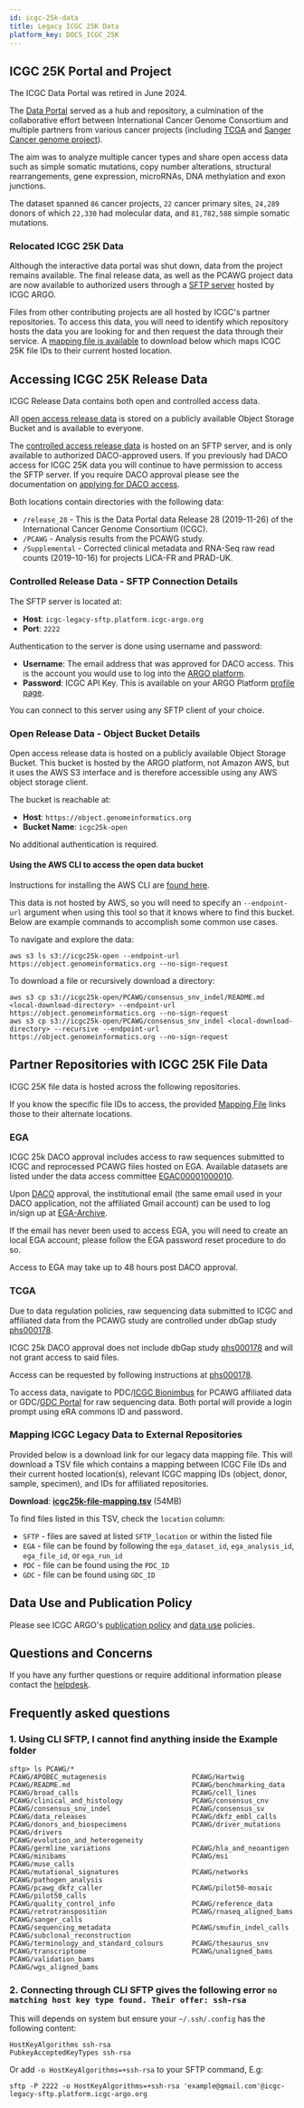 ```yaml
---
id: icgc-25k-data
title: Legacy ICGC 25K Data
platform_key: DOCS_ICGC_25K
---
```


## ICGC 25K Portal and Project

The ICGC Data Portal was retired in June 2024.

The [Data Portal](https://pubmed.ncbi.nlm.nih.gov/21930502/) served as a hub and repository, a culmination of the collaborative effort between International Cancer Genome Consortium and multiple partners from various cancer projects (including [TCGA](https://www.cancer.gov/ccg/research/genome-sequencing/tcga) and [Sanger Cancer genome project](https://www.sanger.ac.uk/group/cancer-genome-project/)).

The aim was to analyze multiple cancer types and share open access data such as simple somatic mutations, copy number alterations, structural rearrangements, gene expression, microRNAs, DNA methylation and exon junctions.

The dataset spanned `86` cancer projects, `22` cancer primary sites, `24,289` donors of which `22,330` had molecular data, and `81,782,588` simple somatic mutations.

### Relocated ICGC 25K Data

Although the interactive data portal was shut down, data from the project remains available. The final release data, as well as the PCAWG project data are now available to authorized users through a [SFTP server](#accessing-icgc-25k-release-data) hosted by ICGC ARGO.

Files from other contributing projects are all hosted by ICGC's partner repositories. To access this data, you will need to identify which repository hosts the data you are looking for and then request the data through their service. A [mapping file is available](#mapping-icgc-legacy-data-to-external-repositories) to download below which maps ICGC 25K file IDs to their current hosted location.

## Accessing ICGC 25K Release Data

ICGC Release Data contains both open and controlled access data.

All [open access release data](#open-release-data---object-bucket-details) is stored on a publicly available Object Storage Bucket and is available to everyone.

The [controlled access release data](#controlled-release-data---sftp-connection-details) is hosted on an SFTP server, and is only available to authorized DACO-approved users. If you previously had DACO access for ICGC 25K data you will continue to have permission to access the SFTP server. If you require DACO approval please see the documentation on [applying for DACO access](./daco/applying.md).

Both locations contain directories with the following data:

- `/release_28` - This is the Data Portal data Release 28 (2019-11-26) of the International Cancer Genome Consortium (ICGC).
- `/PCAWG` - Analysis results from the PCAWG study.
- `/Supplemental` - Corrected clinical metadata and RNA-Seq raw read counts (2019-10-16) for projects LICA-FR and PRAD-UK.

### Controlled Release Data - SFTP Connection Details

The SFTP server is located at:

- **Host**: `icgc-legacy-sftp.platform.icgc-argo.org`
- **Port**: `2222`

Authentication to the server is done using username and password:

- **Username**: The email address that was approved for DACO access. This is the account you would use to log into the [ARGO platform](https://platform.icgc-argo.org).
- **Password**: ICGC API Key. This is available on your ARGO Platform [profile page](https://platform.icgc-argo.org/user).

You can connect to this server using any SFTP client of your choice.

### Open Release Data - Object Bucket Details

Open access release data is hosted on a publicly available Object Storage Bucket. This bucket is hosted by the ARGO platform, not Amazon AWS, but it uses the AWS S3 interface and is therefore accessible using any AWS object storage client.

The bucket is reachable at:

- **Host**: `https://object.genomeinformatics.org`
- **Bucket Name**: `icgc25k-open`

No additional authentication is required.

#### Using the AWS CLI to access the open data bucket

Instructions for installing the AWS CLI are [found here](https://docs.aws.amazon.com/cli/latest/userguide/getting-started-install.html).

This data is not hosted by AWS, so you will need to specify an `--endpoint-url` argument when using this tool so that it knows where to find this bucket. Below are example commands to accomplish some common use cases.

To navigate and explore the data:

```
aws s3 ls s3://icgc25k-open --endpoint-url https://object.genomeinformatics.org --no-sign-request
```

To download a file or recursively download a directory:

```
aws s3 cp s3://icgc25k-open/PCAWG/consensus_snv_indel/README.md <local-download-directory> --endpoint-url https://object.genomeinformatics.org --no-sign-request
aws s3 cp s3://icgc25k-open/PCAWG/consensus_snv_indel <local-download-directory> --recursive --endpoint-url https://object.genomeinformatics.org --no-sign-request
```

## Partner Repositories with ICGC 25K File Data

ICGC 25K file data is hosted across the following repositories.

If you know the specific file IDs to access, the provided [Mapping File](#mapping-icgc-legacy-data-to-external-repositories) links those to their alternate locations.

### EGA

ICGC 25k DACO approval includes access to raw sequences submitted to ICGC and reprocessed PCAWG files hosted on EGA. Available datasets are listed under the data access committee [EGAC00001000010](https://ega-archive.org/dacs/EGAC00001000010).

Upon [DACO](https://docs.icgc-argo.org/docs/data-access/daco/applying) approval, the institutional email (the same email used in your DACO application, not the affiliated Gmail account) can be used to log in/sign up at [EGA-Archive](https://ega-archive.org).

If the email has never been used to access EGA, you will need to create an local EGA account; please follow the EGA password reset procedure to do so.

Access to EGA may take up to 48 hours post DACO approval.

### TCGA

Due to data regulation policies, raw sequencing data submitted to ICGC and affiliated data from the PCAWG study are controlled under dbGap study [phs000178](https://www.ncbi.nlm.nih.gov/projects/gap/cgi-bin/study.cgi?study_id=phs000178.v11.p8).

ICGC 25k DACO approval does not include dbGap study [phs000178](https://www.ncbi.nlm.nih.gov/projects/gap/cgi-bin/study.cgi?study_id=phs000178.v11.p8) and will not grant access to said files.

Access can be requested by following instructions at [phs000178](https://www.ncbi.nlm.nih.gov/projects/gap/cgi-bin/study.cgi?study_id=phs000178.v11.p8).

To access data, navigate to PDC/[ICGC Bionimbus](https://icgc.bionimbus.org/files) for PCAWG affiliated data or GDC/[GDC Portal](https://portal.gdc.cancer.gov) for raw sequencing data. Both portal will provide a login prompt using eRA commons ID and password.

### Mapping ICGC Legacy Data to External Repositories

Provided below is a download link for our legacy data mapping file. This will download a TSV file which contains a mapping between ICGC File IDs and their current hosted location(s), relevant ICGC mapping IDs (object, donor, sample, specimen), and IDs for affiliated repositories.

**Download**: [**icgc25k-file-mapping.tsv**](https://icgc25k.s3.ca-central-1.amazonaws.com/icgc25k-legacy-data-locations.tsv) (54MB)

To find files listed in this TSV, check the `location` column:

- `SFTP` - files are saved at listed `SFTP_location` or within the listed file
- `EGA` - file can be found by following the `ega_dataset_id`, `ega_analysis_id`, `ega_file_id`, or `ega_run_id`
- `PDC` - file can be found using the `PDC_ID`
- `GDC` - file can be found using `GDC_ID`

## Data Use and Publication Policy

Please see ICGC ARGO's [publication policy](https://www.icgc-argo.org/page/77/e3-publication-policy) and [data use](https://www.icgc-argo.org/page/132/data-access-and-data-use-policies-and-guidelines) policies.

## Questions and Concerns

If you have any further questions or require additional information please contact the [helpdesk](https://platform.icgc-argo.org/contact).

## Frequently asked questions

### 1. Using CLI SFTP, I cannot find anything inside the **Example folder**

```
sftp> ls PCAWG/*
PCAWG/APOBEC_mutagenesis                     PCAWG/Hartwig                                PCAWG/README.md                              PCAWG/benchmarking_data                      PCAWG/broad_calls                            PCAWG/cell_lines                             PCAWG/clinical_and_histology                 PCAWG/consensus_cnv
PCAWG/consensus_snv_indel                    PCAWG/consensus_sv                           PCAWG/data_releases                          PCAWG/dkfz_embl_calls                        PCAWG/donors_and_biospecimens                PCAWG/driver_mutations                       PCAWG/drivers                                PCAWG/evolution_and_heterogeneity
PCAWG/germline_variations                    PCAWG/hla_and_neoantigen                     PCAWG/minibams                               PCAWG/msi                                    PCAWG/muse_calls                             PCAWG/mutational_signatures                  PCAWG/networks                               PCAWG/pathogen_analysis
PCAWG/pcawg_dkfz_caller                      PCAWG/pilot50-mosaic                         PCAWG/pilot50_calls                          PCAWG/quality_control_info                   PCAWG/reference_data                         PCAWG/retrotransposition                     PCAWG/rnaseq_aligned_bams                    PCAWG/sanger_calls
PCAWG/sequencing_metadata                    PCAWG/smufin_indel_calls                     PCAWG/subclonal_reconstruction               PCAWG/terminology_and_standard_colours       PCAWG/thesaurus_snv                          PCAWG/transcriptome                          PCAWG/unaligned_bams                         PCAWG/validation_bams
PCAWG/wgs_aligned_bams
```

### 2. Connecting through CLI SFTP gives the following error `no matching host key type found. Their offer: ssh-rsa`

This will depends on system but ensure your `~/.ssh/.config` has the following content:

```
HostKeyAlgorithms ssh-rsa
PubkeyAcceptedKeyTypes ssh-rsa
```

Or add `-o HostKeyAlgorithms=+ssh-rsa` to your SFTP command, E.g:

```
sftp -P 2222 -o HostKeyAlgorithms=+ssh-rsa 'example@gmail.com'@icgc-legacy-sftp.platform.icgc-argo.org
```
